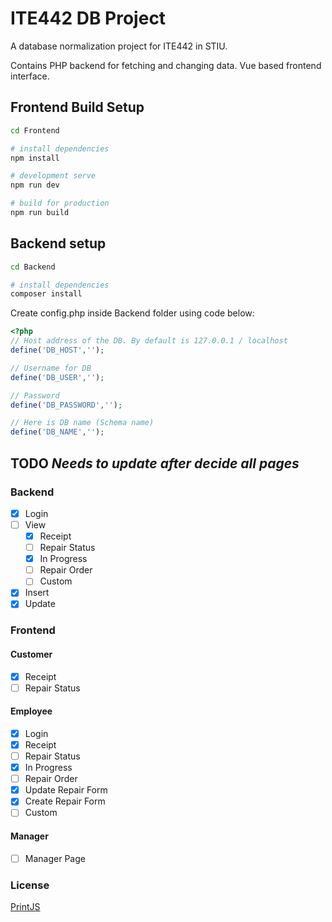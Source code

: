 # ITE442 DB Project

A database normalization project for ITE442 in STIU. 

Contains PHP backend for fetching and changing data. 
Vue based frontend interface.  

## Frontend Build Setup

``` bash
cd Frontend

# install dependencies
npm install

# development serve
npm run dev

# build for production
npm run build
```

## Backend setup

``` bash
cd Backend

# install dependencies
composer install
```

Create config.php inside Backend folder using code below:

```php
<?php
// Host address of the DB. By default is 127.0.0.1 / localhost
define('DB_HOST','');

// Username for DB
define('DB_USER','');

// Password
define('DB_PASSWORD','');

// Here is DB name (Schema name)
define('DB_NAME','');
```

## TODO *Needs to update after decide all pages*
### Backend
- [x] Login
- [ ] View
    - [x] Receipt
    - [ ] Repair Status
    - [x] In Progress
    - [ ] Repair Order
    - [ ] Custom
- [x] Insert
- [x] Update

### Frontend
#### Customer
- [x] Receipt
- [ ] Repair Status

#### Employee
- [x] Login
- [x] Receipt
- [ ] Repair Status
- [x] In Progress
- [ ] Repair Order
- [x] Update Repair Form
- [x] Create Repair Form
- [ ] Custom

#### Manager
- [ ] Manager Page

### License
[PrintJS](https://github.com/crabbly/Print.js/blob/master/LICENSE)

